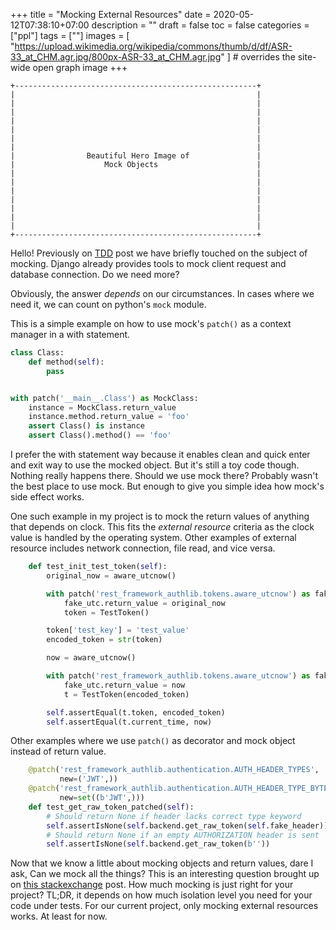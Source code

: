 +++
title = "Mocking External Resources"
date = 2020-05-12T07:38:10+07:00
description = ""
draft = false
toc = false
categories = ["ppl"]
tags = [""]
images = [
  "https://upload.wikimedia.org/wikipedia/commons/thumb/d/df/ASR-33_at_CHM.agr.jpg/800px-ASR-33_at_CHM.agr.jpg"
] # overrides the site-wide open graph image
+++

```
+------------------------------------------------------+
|                                                      |
|                                                      |
|                                                      |
|                                                      |
|                                                      |
|                                                      |
|                                                      |
|                Beautiful Hero Image of               |
|                    Mock Objects                      |
|                                                      |
|                                                      |
|                                                      |
|                                                      |
|                                                      |
|                                                      |
|                                                      |
+------------------------------------------------------+

```

Hello! Previously on [TDD][tdd-post] post we have briefly touched on the subject
of mocking. Django already provides tools to mock client request and database
connection. Do we need more?

<!--more-->

Obviously, the answer _depends_ on our circumstances. In cases where we need
it, we can count on python's `mock` module.

This is a simple example on how to use mock's `patch()` as a context manager in
a with statement.

```python
class Class:
    def method(self):
        pass


with patch('__main__.Class') as MockClass:
    instance = MockClass.return_value
    instance.method.return_value = 'foo'
    assert Class() is instance
    assert Class().method() == 'foo'
```

I prefer the with statement way because it enables clean and quick enter and
exit way to use the mocked object. But it's still a toy code though. Nothing
really happens there. Should we use mock there? Probably wasn't the best place
to use mock. But enough to give you simple idea how mock's side effect works.

One such example in my project is to mock the return values of anything
that depends on clock. This fits the *external resource* criteria as the clock
value is handled by the operating system. Other examples of external resource
includes network connection, file read, and vice versa.

```python
    def test_init_test_token(self):
        original_now = aware_utcnow()

        with patch('rest_framework_authlib.tokens.aware_utcnow') as fake_utc:
            fake_utc.return_value = original_now
            token = TestToken()

        token['test_key'] = 'test_value'
        encoded_token = str(token)

        now = aware_utcnow()

        with patch('rest_framework_authlib.tokens.aware_utcnow') as fake_utc:
            fake_utc.return_value = now
            t = TestToken(encoded_token)

        self.assertEqual(t.token, encoded_token)
        self.assertEqual(t.current_time, now)
```

Other examples where we use `patch()` as decorator and mock object instead of
return value.

```python
    @patch('rest_framework_authlib.authentication.AUTH_HEADER_TYPES',
           new=('JWT',))
    @patch('rest_framework_authlib.authentication.AUTH_HEADER_TYPE_BYTES',
           new=set((b'JWT',)))
    def test_get_raw_token_patched(self):
        # Should return None if header lacks correct type keyword
        self.assertIsNone(self.backend.get_raw_token(self.fake_header))
        # Should return None if an empty AUTHORIZATION header is sent
        self.assertIsNone(self.backend.get_raw_token(b''))
```

Now that we know a little about mocking objects and return values, dare I ask,
Can we mock all the things? This is an interesting question brought up on [this
stackexchange][mocking-just-right] post. How much mocking is just right for your
project? TL;DR, it depends on how much isolation level you need for your code
under tests. For our current project, only mocking external resources works. At
least for now.

[tdd-post]: /post/qa-using-sonarqube/
[mocking-just-right]: https://softwareengineering.stackexchange.com/questions/214516/how-much-mocking-is-just-right
